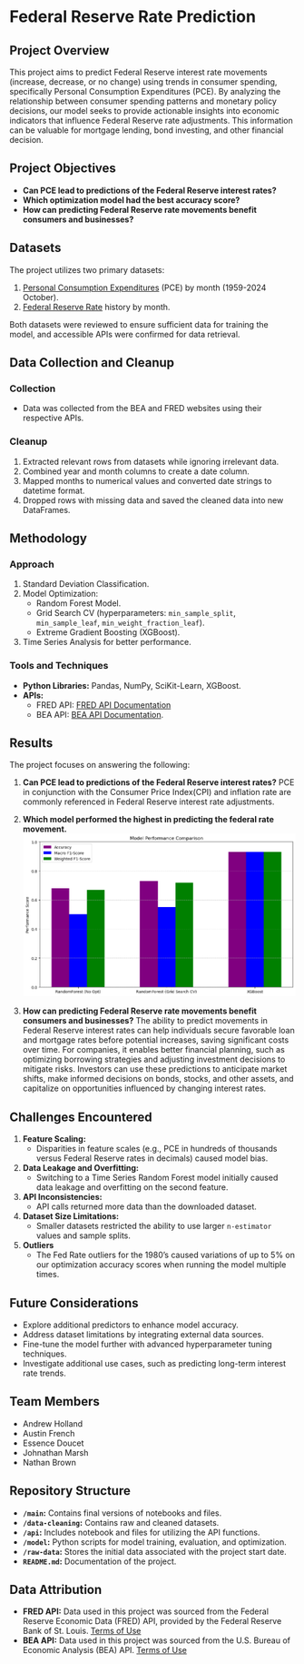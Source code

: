 
# Federal Reserve Rate Prediction

## Project Overview

This project aims to predict Federal Reserve interest rate movements (increase, decrease, or no change) using trends in consumer spending, specifically Personal Consumption Expenditures (PCE). By analyzing the relationship between consumer spending patterns and monetary policy decisions, our model seeks to provide actionable insights into economic indicators that influence Federal Reserve rate adjustments. This information can be valuable for mortgage lending, bond investing, and other financial decision.
## Project Objectives
- **Can PCE lead to predictions of the Federal Reserve interest rates?**
- **Which optimization model had the best accuracy score?**
- **How can predicting Federal Reserve rate movements benefit consumers and businesses?**

## Datasets
The project utilizes two primary datasets:
1. [Personal Consumption Expenditures](https://osuvirtaipt08-6bk3810.slack.com/archives/C083E88FB60/p1734190202376789) (PCE) by month (1959-2024 October).
2. [Federal Reserve Rate](https://fred.stlouisfed.org/series/FEDFUNDS) history by month.

Both datasets were reviewed to ensure sufficient data for training the model, and accessible APIs were confirmed for data retrieval.

## Data Collection and Cleanup
### Collection
- Data was collected from the BEA and FRED websites using their respective APIs.

### Cleanup
1. Extracted relevant rows from datasets while ignoring irrelevant data.
2. Combined year and month columns to create a date column.
3. Mapped months to numerical values and converted date strings to datetime format.
4. Dropped rows with missing data and saved the cleaned data into new DataFrames.

## Methodology
### Approach
1. Standard Deviation Classification.
2. Model Optimization:
   - Random Forest Model.
   - Grid Search CV (hyperparameters: `min_sample_split`, `min_sample_leaf`, `min_weight_fraction_leaf`).
   - Extreme Gradient Boosting (XGBoost).
3. Time Series Analysis for better performance.

### Tools and Techniques
- **Python Libraries:** Pandas, NumPy, SciKit-Learn, XGBoost.
- **APIs:**
  - FRED API: [FRED API Documentation](https://fred.stlouisfed.org/docs/api/fred/series.html#series_id)
  - BEA API: [BEA API Documentation](https://osuvirtaipt08-6bk3810.slack.com/archives/C083E88FB60/p1734190202376789).

## Results
The project focuses on answering the following:
1. **Can PCE lead to predictions of the Federal Reserve interest rates?**
PCE in conjunction with the Consumer Price Index(CPI) and inflation rate are commonly referenced in Federal Reserve interest rate adjustments.

2. **Which model performed the highest in predicting the federal rate movement.**
![Model Performance Comparison](Graphs/ModelGraph.png)

3. **How can predicting Federal Reserve rate movements benefit consumers and businesses?**
The ability to predict movements in Federal Reserve interest rates can help individuals secure favorable loan and mortgage rates before potential increases, saving significant costs over time. For companies, it enables better financial planning, such as optimizing borrowing strategies and adjusting investment decisions to mitigate risks. Investors can use these predictions to anticipate market shifts, make informed decisions on bonds, stocks, and other assets, and capitalize on opportunities influenced by changing interest rates.

## Challenges Encountered
1. **Feature Scaling:**
   - Disparities in feature scales (e.g., PCE in hundreds of thousands versus Federal Reserve rates in decimals) caused model bias.
2. **Data Leakage and Overfitting:**
   - Switching to a Time Series Random Forest model initially caused data leakage and overfitting on the second feature.
3. **API Inconsistencies:**
   - API calls returned more data than the downloaded dataset.
4. **Dataset Size Limitations:**
   - Smaller datasets restricted the ability to use larger `n-estimator` values and sample splits.
5. **Outliers**
   - The Fed Rate outliers for the 1980’s caused variations of up to 5% on our optimization accuracy scores when running the model multiple times.

## Future Considerations
- Explore additional predictors to enhance model accuracy.
- Address dataset limitations by integrating external data sources.
- Fine-tune the model further with advanced hyperparameter tuning techniques.
- Investigate additional use cases, such as predicting long-term interest rate trends.

## Team Members
- Andrew Holland
- Austin French
- Essence Doucet
- Johnathan Marsh
- Nathan Brown


## Repository Structure
- **`/main`:** Contains final versions of notebooks and files.
- **`/data-cleaning`:** Contains raw and cleaned datasets.
- **`/api`:** Includes notebook and files for utilizing the API functions.
- **`/model`:** Python scripts for model training, evaluation, and optimization.
- **`/raw-data`:** Stores the initial data associated with the project start date.
- **`README.md`:** Documentation of the project.

## Data Attribution
- **FRED API:** Data used in this project was sourced from the Federal Reserve Economic Data (FRED) API, provided by the Federal Reserve Bank of St. Louis. [Terms of Use](https://fred.stlouisfed.org/docs/api/terms_of_use.html)
- **BEA API:** Data used in this project was sourced from the U.S. Bureau of Economic Analysis (BEA) API. [Terms of Use](https://apps.bea.gov/API/signup/index.cfm)

